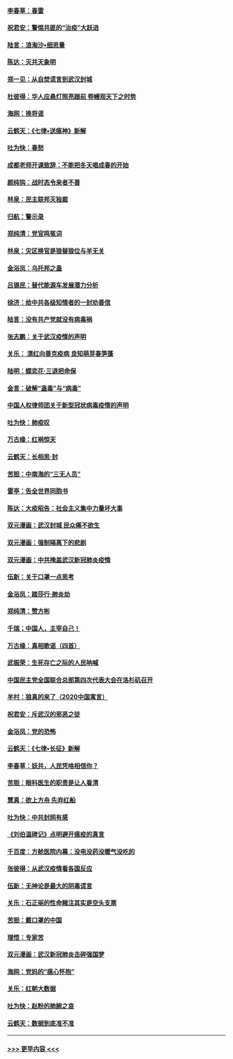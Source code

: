 #### [李春草：春雷](../pages/nsc993/n11876287.md?t=02181902) 
#### [祝君安：警惕共匪的“治疫”大跃进](../pages/nsc993/n11876084.md?t=02181902) 
#### [陆言：浪淘沙•细思量](../pages/nsc993/n11876071.md?t=02181902) 
#### [陈达：灭共天象明](../pages/nsc993/n11876063.md?t=02181902) 
#### [郑一见：从自焚谎言到武汉封城](../pages/nsc993/n11875621.md?t=02181902) 
#### [杜彼得：华人应悬灯照亮跟前 卷幔观天下之时势](../pages/nsc993/n11874822.md?t=02181902) 
#### [海网：换将谣](../pages/nsc993/n11873712.md?t=02181902) 
#### [云鹤天：《七律▪送瘟神》新解](../pages/nsc993/n11873598.md?t=02181902) 
#### [吐为快：春愁](../pages/nsc993/n11872801.md?t=02181902) 
#### [成都老师开课致辞：不能把冬天唱成春的开始](../pages/nsc993/n11872653.md?t=02181902) 
#### [颜纯钩：战时态令来者不善](../pages/nsc993/n11872011.md?t=02181902) 
#### [林泉：民主联邦灭独裁](../pages/nsc993/n11870998.md?t=02181902) 
#### [归航：警示录](../pages/nsc993/n11870963.md?t=02181902) 
#### [郑纯清：党官鸣冤词](../pages/nsc993/n11870938.md?t=02181902) 
#### [林泉：灾区换官是狼替狼位与羊无关](../pages/nsc993/n11870896.md?t=02181902) 
#### [金浴凤：乌托邦之蛊](../pages/nsc993/n11870879.md?t=02181902) 
#### [吕锡民：替代能源车发展潜力分析](../pages/nsc993/n11870656.md?t=02181902) 
#### [徐济：给中共各级知情者的一封劝善信](../pages/nsc993/n11868561.md?t=02181902) 
#### [陆言：没有共产党就没有病毒祸](../pages/nsc993/n11868232.md?t=02181902) 
#### [张志鹏：关于武汉疫情的声明](../pages/nsc993/n11867182.md?t=02181902) 
#### [关乐： 漂红向善克疫病 良知萌芽春笋蓬](../pages/nsc993/n11865710.md?t=02181902) 
#### [陆明：蝶恋花‧三退把命保](../pages/nsc993/n11865673.md?t=02181902) 
#### [金言：破解“蛊毒”与“病毒”](../pages/nsc993/n11864103.md?t=02181902) 
#### [中国人权律师团关于新型冠状病毒疫情的声明](../pages/nsc993/n11864249.md?t=02181902) 
#### [吐为快：肺疫叹](../pages/nsc993/n11864027.md?t=02181902) 
#### [万古缘：红祸惊天](../pages/nsc993/n11864079.md?t=02181902) 
#### [云鹤天：长相思‧封](../pages/nsc993/n11864006.md?t=02181902) 
#### [苦胆：中南海的“三无人员”](../pages/nsc993/n11862997.md?t=02181902) 
#### [雷亭：告全世界同胞书](../pages/nsc993/n11862572.md?t=02181902) 
#### [陈达：大疫昭告：社会主义集中力量坏大事](../pages/nsc993/n11859419.md?t=02181902) 
#### [双元漫画：武汉封城 民众痛不欲生](../pages/nsc993/n11859287.md?t=02181902) 
#### [双元漫画：强制隔离下的悲剧](../pages/nsc993/n11859244.md?t=02181902) 
#### [双元漫画：中共掩盖武汉新冠肺炎疫情](../pages/nsc993/n11858249.md?t=02181902) 
#### [伍新：关于口罩一点思考](../pages/nsc993/n11859195.md?t=02181902) 
#### [金浴凤：踏莎行‧肺炎劫](../pages/nsc993/n11858227.md?t=02181902) 
#### [郑纯清：赞方彬](../pages/nsc993/n11856803.md?t=02181902) 
#### [千瑞；中国人，主宰自己！](../pages/nsc993/n11856793.md?t=02181902) 
#### [万古缘：真相歌谣（四首）](../pages/nsc993/n11856263.md?t=02181902) 
#### [武振荣：生死存亡之际的人民呐喊](../pages/nsc993/n11856256.md?t=02181902) 
#### [中国民主党全国联合总部第四次代表大会在洛杉矶召开](../pages/nsc993/n11856344.md?t=02181902) 
#### [羊村：狼真的来了（2020中国寓言）](../pages/nsc993/n11856229.md?t=02181902) 
#### [祝君安：斥武汉的邪恶之徒](../pages/nsc993/n11855861.md?t=02181902) 
#### [金浴凤：党的恐怖](../pages/nsc993/n11855849.md?t=02181902) 
#### [云鹤天：《七律▪长征》新解](../pages/nsc993/n11855479.md?t=02181902) 
#### [李春草：妖共，人民凭啥相信你？](../pages/nsc993/n11855196.md?t=02181902) 
#### [苦胆：眼科医生的职责是让人看清](../pages/nsc993/n11853840.md?t=02181902) 
#### [慧真：欲上方舟 先弃红船](../pages/nsc993/n11853483.md?t=02181902) 
#### [吐为快：中共封网有感](../pages/nsc993/n11852575.md?t=02181902) 
#### [《刘伯温碑记》点明避开瘟疫的真言](../pages/nsc993/n11852128.md?t=02181902) 
#### [千百度：方舱医院内幕：没电没药没暖气没吃的](../pages/nsc993/n11850211.md?t=02181902) 
#### [张彼得：从武汉疫情看各国反应](../pages/nsc993/n11850102.md?t=02181902) 
#### [伍新：无神论是最大的阴毒谎言](../pages/nsc993/n11846129.md?t=02181902) 
#### [关乐：石正丽的性命赌注其实是空头支票](../pages/nsc993/n11846109.md?t=02181902) 
#### [苦胆：戴口罩的中国](../pages/nsc993/n11845576.md?t=02181902) 
#### [理悟：专家苦](../pages/nsc993/n11845564.md?t=02181902) 
#### [双元漫画：武汉新冠肺炎击碎强国梦](../pages/nsc993/n11843320.md?t=02181902) 
#### [海网：党妈的“瘟心怀抱”](../pages/nsc993/n11840740.md?t=02181902) 
#### [关乐：红朝大数据](../pages/nsc993/n11840675.md?t=02181902) 
#### [吐为快：赵粉的肺腑之哀](../pages/nsc993/n11840618.md?t=02181902) 
#### [云鹤天：数据到底准不准](../pages/nsc993/n11840325.md?t=02181902) 

----
#### [ >>> 更早内容 <<< ](../indexes/nsc993-earlier.md)
